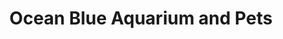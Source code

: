 ---
title: "Ocean Blue Aquarium and Pets"
url: /odanavattom/ocean-blue-aquarium-and-pets/
shop: Tiere
---